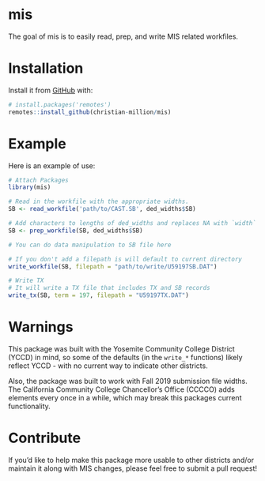 
<!-- README.md is generated from README.Rmd. Please edit that file -->

# mis

<!-- badges: start -->

<!-- badges: end -->

The goal of mis is to easily read, prep, and write MIS related
workfiles.

# Installation

Install it from [GitHub](https://github.com/christian-million/mis) with:

``` r
# install.packages('remotes')
remotes::install_github(christian-million/mis)
```

# Example

Here is an example of use:

``` r
# Attach Packages
library(mis)

# Read in the workfile with the appropriate widths.
SB <- read_workfile('path/to/CAST.SB', ded_widths$SB)

# Add characters to lengths of ded_widths and replaces NA with `width` amounts of blanks (' ')
SB <- prep_workfile(SB, ded_widths$SB)

# You can do data manipulation to SB file here

# If you don't add a filepath is will default to current directory
write_workfile(SB, filepath = "path/to/write/U59197SB.DAT")

# Write TX
# It will write a TX file that includes TX and SB records
write_tx(SB, term = 197, filepath = "U59197TX.DAT")
```

# Warnings

This package was built with the Yosemite Community College District
(YCCD) in mind, so some of the defaults (in the `write_*` functions)
likely reflect YCCD - with no current way to indicate other districts.

Also, the package was built to work with Fall 2019 submission file
widths. The California Community College Chancellor’s Office (CCCCO)
adds elements every once in a while, which may break this packages
current functionality.

# Contribute

If you’d like to help make this package more usable to other districts
and/or maintain it along with MIS changes, please feel free to submit a
pull request\!
